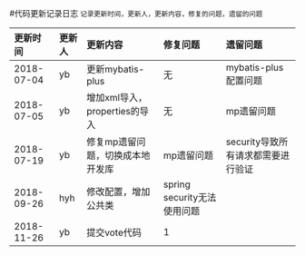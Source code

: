#代码更新记录日志
`记录更新时间，更新人，更新内容，修复的问题，遗留的问题`

|更新时间  |更新人 |更新内容|修复问题|遗留问题|
|:------ |:-----|:------|:-----|:-----|
|2018-07-04|yb|更新mybatis-plus|无|mybatis-plus配置问题|
|2018-07-05|yb|增加xml导入，properties的导入|无|mp遗留问题|
|2018-07-19|yb|修复mp遗留问题，切换成本地开发库|mp遗留问题|security导致所有请求都需要进行验证|
|2018-09-26|hyh|修改配置，增加公共类|spring security无法使用问题||
|2018-11-26|yb|提交vote代码|1|
